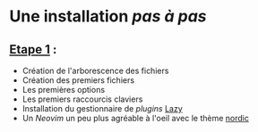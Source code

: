 # Une installation *pas à pas*

## [Etape 1](https://github.com/Krystof2so/frenchy_neovim/blob/main/docs/learn_install/etape_001.md) :
- Création de l'arborescence des fichiers 
- Création des premiers fichiers
- Les premières options
- Les premiers raccourcis claviers
- Installation du gestionnaire de *plugins* [Lazy](https://github.com/folke/lazy.nvim)
- Un *Neovim* un peu plus agréable à l'oeil avec le thème [nordic](https://github.com/AlexvZyl/nordic.nvim)

